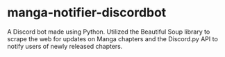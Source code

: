 # manga-notifier-discordbot
A Discord bot made using Python. Utilized the Beautiful Soup library to scrape the web for updates on Manga chapters and the Discord.py API to notify users of newly released chapters.
